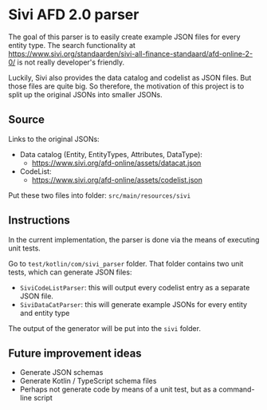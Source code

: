 # Sivi AFD 2.0 parser

The goal of this parser is to easily create example JSON files for every entity type. 
The search functionality at https://www.sivi.org/standaarden/sivi-all-finance-standaard/afd-online-2-0/ is not really developer's friendly.

Luckily, Sivi also provides the data catalog and codelist as JSON files. 
But those files are quite big. 
So therefore, the motivation of this project is to split up the original JSONs into smaller JSONs.

## Source 
Links to the original JSONs:

- Data catalog (Entity, EntityTypes, Attributes, DataType):
  - https://www.sivi.org/afd-online/assets/datacat.json
- CodeList:
  - https://www.sivi.org/afd-online/assets/codelist.json

Put these two files into folder:
`src/main/resources/sivi`

## Instructions
In the current implementation, the parser is done via the means of executing unit tests.

Go to `test/kotlin/com/sivi_parser` folder.
That folder contains two unit tests, which can generate JSON files: 
- `SiviCodeListParser`: this will output every codelist entry as a separate JSON file.
- `SiviDataCatParser`: this will generate example JSONs for every entity and entity type

The output of the generator will be put into the `sivi` folder. 

## Future improvement ideas

- Generate JSON schemas
- Generate Kotlin / TypeScript schema files
- Perhaps not generate code by means of a unit test, but as a command-line script  